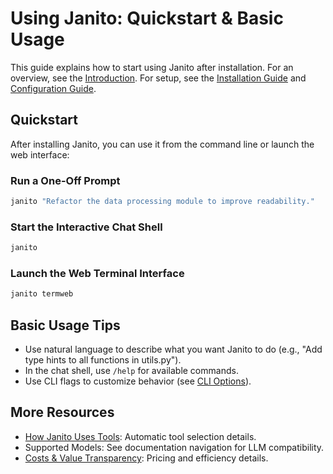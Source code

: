 # Using Janito: Quickstart & Basic Usage

This guide explains how to start using Janito after installation. For an overview, see the [Introduction](../index.md). For setup, see the [Installation Guide](installation.md) and [Configuration Guide](configuration.md).

## Quickstart

After installing Janito, you can use it from the command line or launch the web interface:

### Run a One-Off Prompt
```bash
janito "Refactor the data processing module to improve readability."
```

### Start the Interactive Chat Shell
```bash
janito
```

### Launch the Web Terminal Interface
```bash
janito termweb
```

## Basic Usage Tips
- Use natural language to describe what you want Janito to do (e.g., "Add type hints to all functions in utils.py").
- In the chat shell, use `/help` for available commands.
- Use CLI flags to customize behavior (see [CLI Options](../reference/cli-options.md)).

## More Resources

- [How Janito Uses Tools](using_tools.md): Automatic tool selection details.
- Supported Models: See documentation navigation for LLM compatibility.
- [Costs & Value Transparency](../about/costs.md): Pricing and efficiency details.
